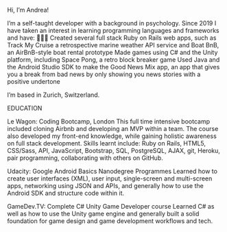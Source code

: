 Hi, I’m Andrea!

I’m a self-taught developer with a background in psychology. Since 2019 I have taken an interest in learning programming languages and frameworks and have:
👩🏽‍💻 Created several full stack Ruby on Rails web apps, such as Track My Cruise a retrospective marine weather API service and Boat BnB, an AirBnB-style boat rental prototype
Made games using C# and the Unity platform, including Space Pong, a retro block breaker game 
Used Java and the Android Studio SDK to make the Good News Mix app, an app that gives you a break from bad news by only showing you news stories with a positive undertone 

I’m based in Zurich, Switzerland. 

EDUCATION

Le Wagon: Coding Bootcamp, London
This full time intensive bootcamp included cloning Airbnb and developing an MVP within a team. The course also developed my front-end knowledge, while gaining holistic awareness on full stack development. Skills learnt include: Ruby on Rails, HTML5, CSS/Sass, API, JavaScript, Bootstrap, SQL, PostgreSQL, AJAX, git, Heroku, pair programming, collaborating with others on GitHub.

Udacity: Google Android Basics Nanodegree Programmes
Learned how to create user interfaces (XML), user input, single-screen and multi-screen apps, networking using JSON and APIs, and generally how to use the Android SDK and structure code within it. 

GameDev.TV: Complete C# Unity Game Developer course
Learned C# as well as how to use the Unity game engine and generally built a solid foundation for game design and game development workflows and tech.  

